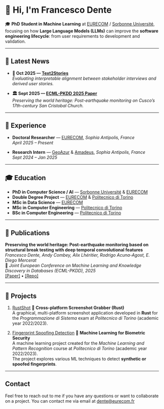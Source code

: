 # 👋 Hi, I'm Francesco Dente

🎓 **PhD Student in Machine Learning** at [EURECOM](https://www.eurecom.fr/en) / [Sorbonne Université](https://www.sorbonne-universite.fr/),  
focusing on how **Large Language Models (LLMs)** can improve the **software engineering lifecycle**: from user requirements to development and validation.

---

## 📰 Latest News

- **📘 Oct 2025 — [Text2Stories](https://arxiv.org/abs/2510.08622)**  
  *Evaluating interpretable alignment between stakeholder interviews and derived user stories.*

- **🏛️ Sept 2025 — [ECML-PKDD 2025 Paper](https://ecmlpkdd-storage.s3.eu-central-1.amazonaws.com/preprints/2025/ads/preprint_ecml_pkdd_2025_ads_650.pdf)**  
  *Preserving the world heritage: Post-earthquake monitoring on Cusco’s 17th-century San Cristobal Church.*

---

## 💼 Experience

- **Doctoral Researcher** — [EURECOM](https://www.eurecom.fr/en), *Sophia Antipolis, France*  
  *April 2025 – Present*

- **Research Intern** — [GeoAzur](https://geoazur.oca.eu/en/) & [Amadeus](https://amadeus.com/), *Sophia Antipolis, France*  
  *Sept 2024 – Jan 2025*

---

## 🎓 Education

- **PhD in Computer Science / AI** — [Sorbonne Université](https://www.sorbonne-universite.fr/) & [EURECOM](https://www.eurecom.fr/en)
- **Double Degree Project** — [EURECOM](https://www.eurecom.fr/en) & [Politecnico di Torino](https://www.polito.it/)
- **MSc in Data Science** — [EURECOM](https://www.eurecom.fr/en)
- **MSc in Computer Engineering** — [Politecnico di Torino](https://www.polito.it/)
- **BSc in Computer Engineering** — [Politecnico di Torino](https://www.polito.it/)

---

## 📄 Publications

**Preserving the world heritage: Post-earthquake monitoring based on structural break testing with deep temporal convolutional features**  
*Francesco Dente, Andy Combey, Alix Lhéritier, Rodrigo Acuna-Agost, E. Diego Mercerat*  
📘 *Joint European Conference on Machine Learning and Knowledge Discovery in Databases (ECML-PKDD), 2025*  
[[Paper]](https://ecmlpkdd-storage.s3.eu-central-1.amazonaws.com/preprints/2025/ads/preprint_ecml_pkdd_2025_ads_650.pdf) • [[Repo]](https://github.com/francdente/SHM-post_earthquake_monitoring)

---

## 🧩 Projects

1. [RustShot](https://github.com/AChiabodo/RustShot)
🦀 **Cross-platform Screenshot Grabber (Rust)**  
A graphical, multi-platform screenshot application developed in **Rust** for the *Programmazione di Sistema* exam at *Politecnico di Torino* (academic year 2022/2023). 

2. [Fingerprint Spoofing Detection](https://github.com/francdente/FingerPrintSpoofing_Detection)
🧬 **Machine Learning for Biometric Security**  
A machine learning project created for the *Machine Learning and Pattern Recognition* course at *Politecnico di Torino* (academic year 2022/2023).  
The project explores various ML techniques to detect **synthetic or spoofed fingerprints**.

---



## Contact

Feel free to reach out to me if you have any questions or want to collaborate on a project. You can contact me via email at [dente@eurecom.fr](mailto:dente@eurecom.fr)
